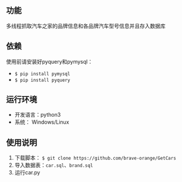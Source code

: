 ## 功能
多线程抓取汽车之家的品牌信息和各品牌汽车型号信息并且存入数据库
## 依赖
使用前请安装好pyquery和pymysql：
* `$ pip install pymysql`
* `$ pip install pyquery`
## 运行环境
* 开发语言：python3
* 系统： Windows/Linux
## 使用说明
1. 下载脚本：
    `$ git clone https://github.com/brave-orange/GetCars`
2. 导入数据表：`car.sql`、`brand.sql`
3. 运行car.py




